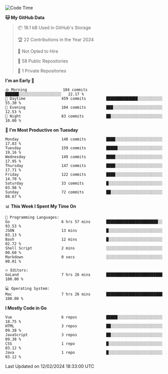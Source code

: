 <!--START_SECTION:waka-->
![Code Time](http://img.shields.io/badge/Code%20Time-990%20hrs%2057%20mins-blue)

**🐱 My GitHub Data** 

> 📦 18.1 kB Used in GitHub's Storage 
 > 
> 🏆 22 Contributions in the Year 2024
 > 
> 🚫 Not Opted to Hire
 > 
> 📜 58 Public Repositories 
 > 
> 🔑 1 Private Repositories 
 > 
**I'm an Early 🐤** 

```text
🌞 Morning                184 commits         ██████░░░░░░░░░░░░░░░░░░░   22.17 % 
🌆 Daytime                459 commits         ██████████████░░░░░░░░░░░   55.30 % 
🌃 Evening                104 commits         ███░░░░░░░░░░░░░░░░░░░░░░   12.53 % 
🌙 Night                  83 commits          ██░░░░░░░░░░░░░░░░░░░░░░░   10.00 % 
```
📅 **I'm Most Productive on Tuesday** 

```text
Monday                   148 commits         ████░░░░░░░░░░░░░░░░░░░░░   17.83 % 
Tuesday                  159 commits         █████░░░░░░░░░░░░░░░░░░░░   19.16 % 
Wednesday                149 commits         ████░░░░░░░░░░░░░░░░░░░░░   17.95 % 
Thursday                 147 commits         ████░░░░░░░░░░░░░░░░░░░░░   17.71 % 
Friday                   122 commits         ████░░░░░░░░░░░░░░░░░░░░░   14.70 % 
Saturday                 33 commits          █░░░░░░░░░░░░░░░░░░░░░░░░   03.98 % 
Sunday                   72 commits          ██░░░░░░░░░░░░░░░░░░░░░░░   08.67 % 
```


📊 **This Week I Spent My Time On** 

```text
💬 Programming Languages: 
Go                       6 hrs 57 mins       ███████████████████████░░   93.53 % 
JSON                     13 mins             █░░░░░░░░░░░░░░░░░░░░░░░░   03.13 % 
Bash                     12 mins             █░░░░░░░░░░░░░░░░░░░░░░░░   02.72 % 
Shell Script             2 mins              ░░░░░░░░░░░░░░░░░░░░░░░░░   00.60 % 
Markdown                 0 secs              ░░░░░░░░░░░░░░░░░░░░░░░░░   00.01 % 

🔥 Editors: 
GoLand                   7 hrs 26 mins       █████████████████████████   100.00 % 

💻 Operating System: 
Mac                      7 hrs 26 mins       █████████████████████████   100.00 % 
```

**I Mostly Code in Go** 

```text
Vue                      6 repos             █████░░░░░░░░░░░░░░░░░░░░   18.75 % 
HTML                     3 repos             ██░░░░░░░░░░░░░░░░░░░░░░░   09.38 % 
JavaScript               3 repos             ██░░░░░░░░░░░░░░░░░░░░░░░   09.38 % 
CSS                      1 repo              █░░░░░░░░░░░░░░░░░░░░░░░░   03.12 % 
Java                     1 repo              █░░░░░░░░░░░░░░░░░░░░░░░░   03.12 % 
```




 Last Updated on 12/02/2024 18:33:00 UTC
<!--END_SECTION:waka-->
